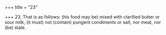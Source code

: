 +++
title = "23"

+++
23. That is as follows: (his food may be) mixed with clarified butter or sour milk, (it must) not (contain) pungent condiments or salt, nor meat, nor (be) stale.
